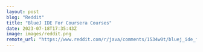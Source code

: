 ```yaml
---
layout: post
blog: "Reddit"
title: "BlueJ IDE For Coursera Courses"
date: 2023-07-18T17:35:43Z
image: images/reddit.png
remote_url: "https://www.reddit.com/r/java/comments/1534w0t/bluej_ide_for_coursera_courses/"
---
```

